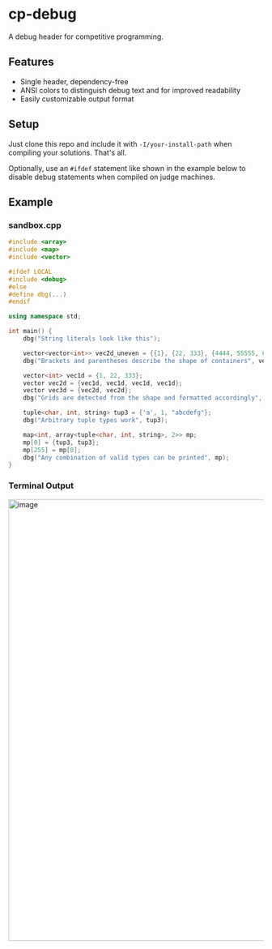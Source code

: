 # cp-debug

A debug header for competitive programming.

## Features
- Single header, dependency-free
- ANSI colors to distinguish debug text and for improved readability
- Easily customizable output format

## Setup
Just clone this repo and include it with `-I/your-install-path` when compiling your solutions. That's all.

Optionally, use an `#ifdef` statement like shown in the example below to disable debug statements when compiled on judge machines.

## Example

### sandbox.cpp
```cpp
#include <array>
#include <map>
#include <vector>

#ifdef LOCAL
#include <debug>
#else
#define dbg(...)
#endif

using namespace std;

int main() {
    dbg("String literals look like this");

    vector<vector<int>> vec2d_uneven = {{1}, {22, 333}, {4444, 55555, 666666}};
    dbg("Brackets and parentheses describe the shape of containers", vec2d_uneven);

    vector<int> vec1d = {1, 22, 333};
    vector vec2d = {vec1d, vec1d, vec1d, vec1d};
    vector vec3d = {vec2d, vec2d};
    dbg("Grids are detected from the shape and formatted accordingly", vec1d, vec2d, vec3d);

    tuple<char, int, string> tup3 = {'a', 1, "abcdefg"};
    dbg("Arbitrary tuple types work", tup3);

    map<int, array<tuple<char, int, string>, 2>> mp;
    mp[0] = {tup3, tup3};
    mp[255] = mp[0];
    dbg("Any combination of valid types can be printed", mp);
}
```

### Terminal Output
<img width="872" alt="image" src="https://github.com/user-attachments/assets/da3f0750-adff-49fb-afb8-8e9d9b8a0c9f">

